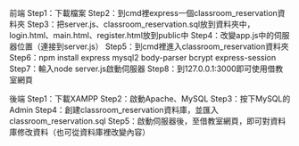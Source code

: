 前端
Step1：下載檔案
Step2：到cmd裡express一個classroom_reservation資料夾
Step3：把server.js、classroom_reservation.sql放到資料夾中，login.html、main.html、register.html放到public中
Step4：改變app.js中的伺服器位置（連接到server.js）
Step5：到cmd裡進入classroom_reservation資料夾
Step6：npm install express mysql2 body-parser bcrypt express-session
Step7：輸入node server.js啟動伺服器
Step8：到127.0.0.1:3000即可使用借教室網頁

後端
Step1：下載XAMPP
Step2：啟動Apache、MySQL
Step3：按下MySQL的Admin
Step4：創建classroom_reservation資料庫，並匯入classroom_reservation.sql
Step5：啟動伺服器後，至借教室網頁，即可對資料庫修改資料（也可從資料庫裡改變內容）
